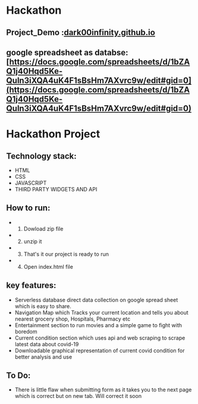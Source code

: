 # Hackathon
## Project_Demo :[dark00infinity.github.io](https://dark00infinity.github.io/)
## google spreadsheet as databse: [https://docs.google.com/spreadsheets/d/1bZAQ1j40Hqd5Ke-Quln3iXQA4uK4F1sBsHm7AXvrc9w/edit#gid=0](https://docs.google.com/spreadsheets/d/1bZAQ1j40Hqd5Ke-Quln3iXQA4uK4F1sBsHm7AXvrc9w/edit#gid=0)
# Hackathon Project
## Technology stack:
- HTML
- CSS
- JAVASCRIPT
- THIRD PARTY WIDGETS AND API 
## How to run:
- 1. Dowload zip file
- 2. unzip it
- 3. That's it our project is ready to run
- 4. Open index.html file
## key features:
- Serverless database direct data collection on google spread sheet which is easy to share.
- Navigation Map which Tracks your current location and tells you about nearest grocery shop, Hospitals, Pharmacy etc
- Entertainment section to run movies and a simple game to fight with boredom
- Current condition section which uses api and web scraping to scrape latest data about covid-19
- Downloadable graphical representation of current covid condition for better analysis and use
## To Do:
- There is little flaw when submitting form as it takes you to the next page which is correct but on new tab. Will correct it soon
